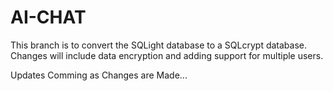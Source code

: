 # AI-CHAT

This branch is to convert the SQLight database to a SQLcrypt database. Changes will include data encryption and adding support for multiple users.

Updates Comming as Changes are Made...
